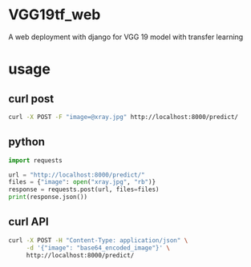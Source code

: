 # VGG19tf_web
A web deployment with django for VGG 19 model with transfer learning

# usage
## curl post
```bash
curl -X POST -F "image=@xray.jpg" http://localhost:8000/predict/
```

## python
```py
import requests

url = "http://localhost:8000/predict/"
files = {"image": open("xray.jpg", "rb")}
response = requests.post(url, files=files)
print(response.json())
```
## curl API
```bash
curl -X POST -H "Content-Type: application/json" \
     -d '{"image": "base64_encoded_image"}' \
     http://localhost:8000/predict/
```

